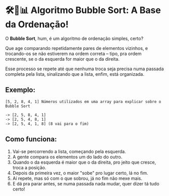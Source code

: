 # 🛠️🧼📊 Algoritmo Bubble Sort: A Base da Ordenação!

O **Bubble Sort**, hum, é um algoritmo de ordenação simples, certo? 

Que age comparando repetidamente pares de elementos vizinhos, e trocando-os se não estiverem na ordem correta – tipo, pra ordem crescente, se o da esquerda for maior que o da direita.

Esse processo se repete até que nenhuma troca seja precisa numa passada completa pela lista, sinalizando que a lista, enfim, está organizada.

## Exemplo:

```
[5, 2, 8, 4, 1] Números utilizados em uma array para explicar sobre o Bubble Sort

-> [2, 5, 8, 4, 1]
-> [2, 5, 4, 8, 1]
-> [2, 5, 4, 1, 8] (8 vai para o fim)
```

## Como funciona:

1. Vai-se percorrendo a lista, começando pela esquerda.
2. A gente compara os elementos um do lado do outro.
3. Quando o da esquerda é maior que o da direita, pro jeito que cresce, troca a posição.
4. Depois da primeira vez, o maior "sobe" pro lugar certo, lá no fim.
5. Aí repete, mas só com o que sobrou, já no fim não mexe mais.
6. E dá pra parar antes, se numa passada nada mudar, quer dizer tá tudo certo!
